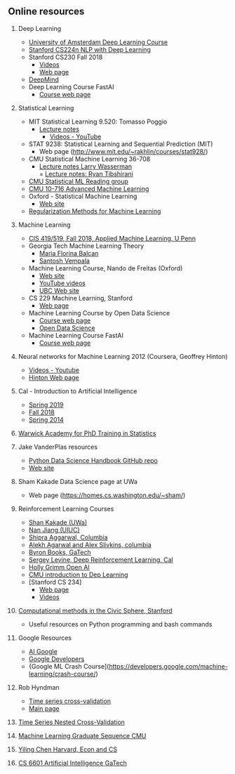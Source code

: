 ## Online resources 

1. Deep Learning  
     + [University of Amsterdam Deep Learning Course](https://uvadlc.github.io)
     + [Stanford CS224n NLP with Deep Learning](https://web.stanford.edu/class/cs224n)
     + Stanford CS230 Fall 2018
          - [Videos](https://www.youtube.com/watch?v=PySo_6S4ZAg&list=PLoROMvodv4rOABXSygHTsbvUz4G_YQhOb)
          - [Web page](https://cs230.stanford.edu)
     + [DeepMind](https://deepmind.com)
     + Deep Learning Course FastAI
          + [Course web page](http://course18.fast.ai/index.html)

2.   Statistical Learning  
     + MIT Statistical Learning 9.520: Tomasso Poggio  
          - [Lecture notes](http://www.mit.edu/~9.520/fall18/)  
              - [Videos - YouTube](https://www.youtube.com/watch?list=PLyGKBDfnk-iCXhuP9W-BQ9q2RkEIA5I5f&v=Q5itLKscYTA)
     + STAT 9238: Statistical Learning and Sequential Prediction (MIT) 
          + Web page (http://www.mit.edu/~rakhlin/courses/stat928/)              
     + CMU Statistical Machine Learning 36-708  
          - [Lecture notes Larry Wasserman](http://www.stat.cmu.edu/~larry/=sml/)  
          = [Lecture notes: Ryan Tibshirani](http://www.stat.cmu.edu/~ryantibs/statml/)
     + [CMU Statistical ML Reading group](http://statml.cs.cmu.edu/)
     + [CMU 10-716 Advanced Machine Learning](http://www.cs.cmu.edu/~pradeepr/716/)
     + Oxford - Statistical Machine Learning  
          + [Web site](http://www.stats.ox.ac.uk/~palamara/teaching/SML18/SML18.html)
     + [Regularization Methods for Machine Learning](http://lcsl.mit.edu/courses/master/RegML/)

3.   Machine Learning  
     + [CIS 419/519, Fall 2018, Applied Machine Learning, U Penn](https://www.seas.upenn.edu/~cis519/fall2018/)
     + Georgia Tech Machine Learning Theory  
          + [Maria Florina Balcan](http://www.cs.cmu.edu/~ninamf/ML13/index.html)  
          + [Santosh Vempala](https://cs7545.wordpress.com/)
     + Machine Learning Course, Nando de Freitas (Oxford)  
          + [Web site](https://www.cs.ox.ac.uk/people/nando.defreitas/machinelearning/)
          + [YouTube videos](https://www.youtube.com/user/ProfNandoDF)
          + [UBC Web site](https://www.cs.ubc.ca/~nando/)
     + CS 229 Machine Learning, Stanford  
          + [Web page](http://cs229.stanford.edu/)
     + Machine Learning Course by Open Data Science  
          + [Course web page](https://mlcourse.ai/)
          + [Open Data Science](https://ods.ai/en/)
     + Machine Learning Course FastAI
          + [Course web page](http://course18.fast.ai/ml.html)
 
4.   Neural networks for Machine Learning 2012 (Coursera, Geoffrey Hinton)  
     + [Videos - Youtube](https://www.youtube.com/playlist?list=PLoRl3Ht4JOcdU872GhiYWf6jwrk_SNhz9)
     + [Hinton Web page](http://www.cs.toronto.edu/~hinton/)

5.   Cal - Introduction to Artificial Intelligence  
     + [Spring 2019](https://inst.eecs.berkeley.edu/~cs188/sp19/)
     + [Fall 2018](https://inst.eecs.berkeley.edu/~cs188/fa18/)
     + [Spring 2014](http://ai.berkeley.edu/lecture_videos.html)
     
6.   [Warwick Academy for PhD Training in Statistics](https://warwick.ac.uk/fac/sci/statistics/apts/)

7.   Jake VanderPlas resources  
     + [Python Data Science Handbook GitHub repo](https://github.com/jakevdp)  
     + [Web site](http://vanderplas.com/)
    
8.  Sham Kakade Data Science page at UWa  
     + Web page (https://homes.cs.washington.edu/~sham/)
     
9. Reinforcement Learning Courses  
      + [Shan Kakade (UWa)](https://courses.cs.washington.edu/courses/cse599m/19sp/)
      + [Nan Jiang (UIUC)](https://nanjiang.cs.illinois.edu/cs598/)
      + [Shipra Aggarwal, Columbia](https://ieor8100.github.io/rl/)  
      + [Alekh Agarwal and Alex Slivkins, columbia](http://alekhagarwal.net/bandits_and_rl/)
      + [Byron Books, GaTech](https://www.cc.gatech.edu/~bboots3/ACRL-Spring2019/)
      + [Sergey Levine, Deep Reinforcement Learning, Cal](http://rail.eecs.berkeley.edu/deeprlcourse/)
      + [Holly Grimm Open AI](https://hollygrimm.com/syllabus_rl)
      + [CMU introduction to Dep Learning](http://deeplearning.cs.cmu.edu/)
      + [Stanford CS 234]
          - [Web page](https://web.stanford.edu/class/cs234/assignments.html)        
          - [Videos](https://www.youtube.com/playlist?list=PLoROMvodv4rOSOPzutgyCTapiGlY2Nd8u)
 
10.  [Computational methods in the Civic Sphere, Stanford](http://www.compciv.org/)  
     + Useful resources on Python programming and bash commands

11.  Google Resources  
     + [AI Google](http://ai.google)
     + [Google Developers](https://developers.google.com)
     + {Google ML Crash Course](https://developers.google.com/machine-learning/crash-course/)

12.  Rob Hyndman  
     + [Time series cross-validation](https://robjhyndman.com/hyndsight/tscv/)
     + [Main page](https://robjhyndman.com/)

13.  [Time Series Nested Cross-Validation](https://towardsdatascience.com/time-series-nested-cross-validation-76adba623eb9)

22.  [Machine Learning Graduate Sequence CMU](https://www.ml.cmu.edu/academics/ml-core.html)

24.   [Yiling Chen Harvard, Econ and CS](https://yiling.seas.harvard.edu/)

25.  [CS 6601 Artificial Intelligence GaTech](https://www.cc.gatech.edu/~thad/6601-gradAI-fall2015/CS6601.html)
     
      

     
 


 
     

